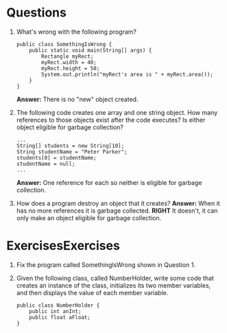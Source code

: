 # Questions

1. What's wrong with the following program?
    ```
    public class SomethingIsWrong {
        public static void main(String[] args) {
            Rectangle myRect;
            myRect.width = 40;
            myRect.height = 50;
            System.out.println("myRect's area is " + myRect.area());
        }
    }    
    ```
    **Answer:** There is no "new" object created.

2. The following code creates one array and one string object. How many references to those objects exist after the code executes? Is either object eligible for garbage collection?

    ```
    ...
    String[] students = new String[10];
    String studentName = "Peter Parker";
    students[0] = studentName;
    studentName = null;
    ...    
    ```
    **Answer:** One reference for each so neither is eligible for garbage collection.

3. How does a program destroy an object that it creates? 
    **Answer:** When it has no more references it is garbage collected.
    __RIGHT__ It doesn't, it can only make an object eligible for garbage collection.

# ExercisesExercises

1. Fix the program called SomethingIsWrong shown in Question 1.
    
2. Given the following class, called NumberHolder, write some code that creates an instance of the class, initializes its two member variables, and then displays the value of each member variable.
    ```
    public class NumberHolder {
        public int anInt;
        public float aFloat;
    }
    ```